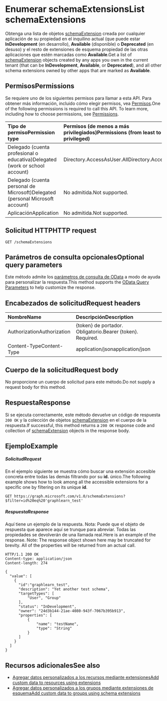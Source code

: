 # <a name="list-schemaextensions"></a><span data-ttu-id="2ea20-101">Enumerar schemaExtensions</span><span class="sxs-lookup"><span data-stu-id="2ea20-101">List schemaExtensions</span></span>

<span data-ttu-id="2ea20-102">Obtenga una lista de objetos [schemaExtension](../resources/schemaextension.md) creada por cualquier aplicación de su propiedad en el inquilino actual (que puede estar **InDevelopment** (en desarrollo), **Available** (disponible) o **Deprecated** (en desuso) y el resto de extensiones de esquema propiedad de las otras aplicaciones que estén marcadas como **Available**.</span><span class="sxs-lookup"><span data-stu-id="2ea20-102">Get a list of [schemaExtension](../resources/schemaextension.md) objects created by any apps you own in the current tenant (that can be **InDevelopment**, **Available**, or **Deprecated**), and all other schema extensions owned by other apps that are marked as **Available**.</span></span> 

## <a name="permissions"></a><span data-ttu-id="2ea20-103">Permisos</span><span class="sxs-lookup"><span data-stu-id="2ea20-103">Permissions</span></span>
<span data-ttu-id="2ea20-p101">Se requiere uno de los siguientes permisos para llamar a esta API. Para obtener más información, incluido cómo elegir permisos, vea [Permisos](../../../concepts/permissions_reference.md).</span><span class="sxs-lookup"><span data-stu-id="2ea20-p101">One of the following permissions is required to call this API. To learn more, including how to choose permissions, see [Permissions](../../../concepts/permissions_reference.md).</span></span>


|<span data-ttu-id="2ea20-106">Tipo de permiso</span><span class="sxs-lookup"><span data-stu-id="2ea20-106">Permission type</span></span>      | <span data-ttu-id="2ea20-107">Permisos (de menos a más privilegiados)</span><span class="sxs-lookup"><span data-stu-id="2ea20-107">Permissions (from least to most privileged)</span></span>              | 
|:--------------------|:---------------------------------------------------------| 
|<span data-ttu-id="2ea20-108">Delegado (cuenta profesional o educativa)</span><span class="sxs-lookup"><span data-stu-id="2ea20-108">Delegated (work or school account)</span></span> | <span data-ttu-id="2ea20-109">Directory.AccessAsUser.All</span><span class="sxs-lookup"><span data-stu-id="2ea20-109">Directory.AccessAsUser.All</span></span>    | 
|<span data-ttu-id="2ea20-110">Delegado (cuenta personal de Microsoft)</span><span class="sxs-lookup"><span data-stu-id="2ea20-110">Delegated (personal Microsoft account)</span></span> | <span data-ttu-id="2ea20-111">No admitida.</span><span class="sxs-lookup"><span data-stu-id="2ea20-111">Not supported.</span></span>    | 
|<span data-ttu-id="2ea20-112">Aplicación</span><span class="sxs-lookup"><span data-stu-id="2ea20-112">Application</span></span> | <span data-ttu-id="2ea20-113">No admitida.</span><span class="sxs-lookup"><span data-stu-id="2ea20-113">Not supported.</span></span> | 

## <a name="http-request"></a><span data-ttu-id="2ea20-114">Solicitud HTTP</span><span class="sxs-lookup"><span data-stu-id="2ea20-114">HTTP request</span></span>
<!-- { "blockType": "ignored" } -->
```http
GET /schemaExtensions
```
## <a name="optional-query-parameters"></a><span data-ttu-id="2ea20-115">Parámetros de consulta opcionales</span><span class="sxs-lookup"><span data-stu-id="2ea20-115">Optional query parameters</span></span>
<span data-ttu-id="2ea20-116">Este método admite los [parámetros de consulta de OData](http://developer.microsoft.com/en-us/graph/docs/overview/query_parameters) a modo de ayuda para personalizar la respuesta.</span><span class="sxs-lookup"><span data-stu-id="2ea20-116">This method supports the [OData Query Parameters](http://developer.microsoft.com/en-us/graph/docs/overview/query_parameters) to help customize the response.</span></span>

## <a name="request-headers"></a><span data-ttu-id="2ea20-117">Encabezados de solicitud</span><span class="sxs-lookup"><span data-stu-id="2ea20-117">Request headers</span></span>
| <span data-ttu-id="2ea20-118">Nombre</span><span class="sxs-lookup"><span data-stu-id="2ea20-118">Name</span></span>      |<span data-ttu-id="2ea20-119">Descripción</span><span class="sxs-lookup"><span data-stu-id="2ea20-119">Description</span></span>|
|:----------|:----------|
| <span data-ttu-id="2ea20-120">Authorization</span><span class="sxs-lookup"><span data-stu-id="2ea20-120">Authorization</span></span>  | <span data-ttu-id="2ea20-p102">{token} de portador. Obligatorio.</span><span class="sxs-lookup"><span data-stu-id="2ea20-p102">Bearer {token}. Required.</span></span> |
| <span data-ttu-id="2ea20-123">Content-Type</span><span class="sxs-lookup"><span data-stu-id="2ea20-123">Content-Type</span></span>   | <span data-ttu-id="2ea20-124">application/json</span><span class="sxs-lookup"><span data-stu-id="2ea20-124">application/json</span></span> | 

## <a name="request-body"></a><span data-ttu-id="2ea20-125">Cuerpo de la solicitud</span><span class="sxs-lookup"><span data-stu-id="2ea20-125">Request body</span></span>
<span data-ttu-id="2ea20-126">No proporcione un cuerpo de solicitud para este método.</span><span class="sxs-lookup"><span data-stu-id="2ea20-126">Do not supply a request body for this method.</span></span>

## <a name="response"></a><span data-ttu-id="2ea20-127">Respuesta</span><span class="sxs-lookup"><span data-stu-id="2ea20-127">Response</span></span>

<span data-ttu-id="2ea20-128">Si se ejecuta correctamente, este método devuelve un código de respuesta `200 OK` y la colección de objetos [schemaExtension](../resources/schemaextension.md) en el cuerpo de la respuesta.</span><span class="sxs-lookup"><span data-stu-id="2ea20-128">If successful, this method returns a `200 OK` response code and collection of [schemaExtension](../resources/schemaextension.md) objects in the response body.</span></span>
## <a name="example"></a><span data-ttu-id="2ea20-129">Ejemplo</span><span class="sxs-lookup"><span data-stu-id="2ea20-129">Example</span></span>
##### <a name="request"></a><span data-ttu-id="2ea20-130">Solicitud</span><span class="sxs-lookup"><span data-stu-id="2ea20-130">Request</span></span>
<span data-ttu-id="2ea20-131">En el ejemplo siguiente se muestra cómo buscar una extensión accesible concreta entre todas las demás filtrando por su **id.** único.</span><span class="sxs-lookup"><span data-stu-id="2ea20-131">The following example shows how to look among all the accessible extensions for a specific one by filtering on its unique **id**.</span></span> 
<!-- {
  "blockType": "request",
  "name": "get_schemaextensions"
}-->
```http
GET https://graph.microsoft.com/v1.0/schemaExtensions?$filter=id%20eq%20'graphlearn_test'
```
##### <a name="response"></a><span data-ttu-id="2ea20-132">Respuesta</span><span class="sxs-lookup"><span data-stu-id="2ea20-132">Response</span></span>
<span data-ttu-id="2ea20-p103">Aquí tiene un ejemplo de la respuesta. Nota: Puede que el objeto de respuesta que aparece aquí se trunque para abreviar. Todas las propiedades se devolverán de una llamada real.</span><span class="sxs-lookup"><span data-stu-id="2ea20-p103">Here is an example of the response. Note: The response object shown here may be truncated for brevity. All of the properties will be returned from an actual call.</span></span>
<!-- {
  "blockType": "response",
  "truncated": true,
  "@odata.type": "microsoft.graph.schemaExtension",
  "isCollection": true
} -->
```http
HTTP/1.1 200 OK
Content-type: application/json
Content-length: 274

{
  "value": [
    {
      "id":"graphlearn_test",
      "description": "Yet another test schema",
      "targetTypes": [
          "User", "Group"
      ],
      "status": "InDevelopment",
      "owner": "24d3b144-21ae-4080-943f-7067b395b913",
      "properties": [
          {
              "name": "testName",
              "type": "String"
          }
      ]
    }
  ]
}
```

## <a name="see-also"></a><span data-ttu-id="2ea20-136">Recursos adicionales</span><span class="sxs-lookup"><span data-stu-id="2ea20-136">See also</span></span>

- [<span data-ttu-id="2ea20-137">Agregar datos personalizados a los recursos mediante extensiones</span><span class="sxs-lookup"><span data-stu-id="2ea20-137">Add custom data to resources using extensions</span></span>](../../../concepts/extensibility_overview.md)
- [<span data-ttu-id="2ea20-138">Agregar datos personalizados a los grupos mediante extensiones de esquema</span><span class="sxs-lookup"><span data-stu-id="2ea20-138">Add custom data to groups using schema extensions</span></span>](../../../concepts/extensibility_schema_groups.md)


<!-- uuid: 8fcb5dbc-d5aa-4681-8e31-b001d5168d79
2015-10-25 14:57:30 UTC -->
<!-- {
  "type": "#page.annotation",
  "description": "List schemaExtensions",
  "keywords": "",
  "section": "documentation",
  "tocPath": ""
}-->